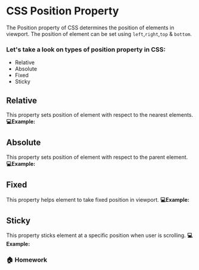 # CSS Position Property
The Position property of CSS determines the position of elements in viewport.
The position of element can be set using ```left```,```right```,```top``` & ```bottom```.
### Let's take a look on types of position property in CSS:
- Relative
- Absolute
- Fixed 
- Sticky

## Relative
This property sets position of element with respect to the nearest elements.
**💻Example:**

## Absolute
This property sets position of element with respect to the parent element.
**💻Example:**

## Fixed
This property helps element to take fixed position in viewport.
**💻Example:**

## Sticky
This property sticks element at a specific position when user is scrolling.
**💻Example:**

### 🏠 Homework 


